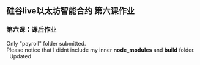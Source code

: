 ## 硅谷live以太坊智能合约 第六课作业

### 第六课：课后作业

Only "payroll" folder submitted.    
Please notice that I didnt include my inner **node_modules** and **build** folder. 
    
Updated
